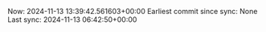 Now: 2024-11-13 13:39:42.561603+00:00 Earliest commit since sync: None Last sync: 2024-11-13 06:42:50+00:00
